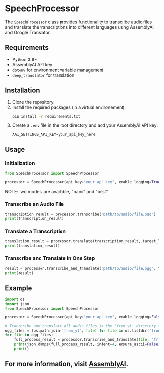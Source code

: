 # SpeechProcessor

The `SpeechProcessor` class provides functionality to transcribe audio files and translate the transcriptions into different languages using AssemblyAI and Google Translator.

## Requirements

- Python 3.9+
- AssemblyAI API key
- `dotenv` for environment variable management
- `deep_translator` for translation

## Installation

1. Clone the repository.
2. Install the required packages (in a virtual environement):
    ```sh
    pip install -r requirements.txt
    ```
3. Create a `.env` file in the root directory and add your AssemblyAI API key:
    ```
    AAI_SETTINGS_API_KEY=your_api_key_here
    ```

## Usage

### Initialization

```python
from SpeechProcessor import SpeechProcessor

processor = SpeechProcessor(api_key="your_api_key", enable_logging=True, speech_model="nano")
```
NOTE: two models are available, "nano" and "best"

### Transcribe an Audio File

```python
transcription_result = processor.transcribe("path/to/audio/file.ogg")
print(transcription_result)
```

### Translate a Transcription

```python
translation_result = processor.translate(transcription_result, target_lang="fr")
print(translation_result)
```

### Transcribe and Translate in One Step

```python
result = processor.transcribe_and_translate("path/to/audio/file.ogg", target_lang="fr")
print(result)
```

## Example

```python
import os
import json
from SpeechProcessor import SpeechProcessor

processor = SpeechProcessor(api_key="your_api_key", enable_logging=False, speech_model="nano")

# Transcribe and translate all audio files in the 'from_yt' directory to French
ogg_files = [os.path.join('from_yt', file) for file in os.listdir('from_yt') if file.endswith('.ogg') or file.endswith('.mp3')]
for file in ogg_files:
    full_process_result = processor.transcribe_and_translate(file, "fr")
    print(json.dumps(full_process_result, indent=4, ensure_ascii=False))
    print()
```


## For more information, visit [AssemblyAI](https://www.assemblyai.com).
